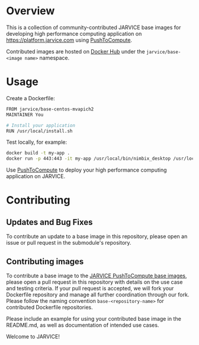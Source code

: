 # Overview
This is a collection of community-contributed JARVICE base images for developing high performance computing application on https://platform.jarvice.com using [PushToCompute](https://www.nimbix.net/pushtocompute-tutorial/).

Contributed images are hosted on [Docker Hub](https://hub.docker.com/u/jarvice) under the `jarvice/base-<image name>` namespace.

# Usage

Create a Dockerfile:

```bash
FROM jarvice/base-centos-mvapich2
MAINTAINER You

# Install your application
RUN /usr/local/install.sh
```

Test locally, for example:

```bash
docker build -t my-app .
docker run -p 443:443 -it my-app /usr/local/bin/nimbix_desktop /usr/local/entrypoint.sh
```

Use [PushToCompute](https://www.nimbix.net/pushtocompute-tutorial/) to deploy your high performance computing application on JARVICE.

# Contributing

## Updates and Bug Fixes
To contribute an update to a base image in this repository, please open an issue or pull request in the submodule's repository.

## Contributing images
To contribute a base image to the [JARVICE PushToCompute base images](https://hub.docker.com/u/jarvice), please open a pull request in this repository with details on the use case and testing criteria. If your pull request is accepted, we will fork your Dockerfile repository and manage all further coordination through our fork. Please follow the naming convention `base-<repository-name>` for contributed Dockerfile repositories.

Please include an example for using your contributed base image in the README.md, as well as documentation of intended use cases.


Welcome to JARVICE!

